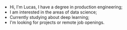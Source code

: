 - Hi, I'm Lucas, I have a degree in production engineering;
- I am interested in the areas of data science;
- Currently studying about deep learning;
- I'm looking for projects or remote job openings.
